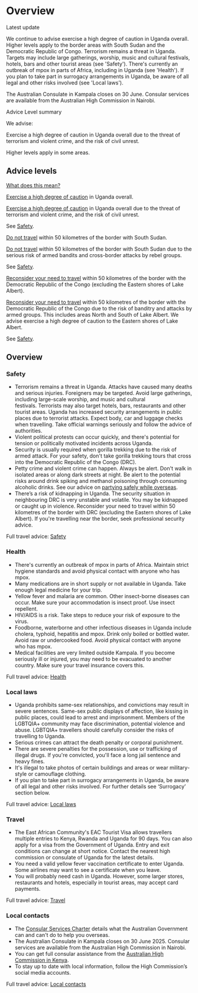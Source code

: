 # Overview

Latest update

We continue to advise exercise a high degree of caution in Uganda overall. Higher levels apply to the border areas with South Sudan and the Democratic Republic of Congo. Terrorism remains a threat in Uganda. Targets may include large gatherings, worship, music and cultural festivals, hotels, bars and other tourist areas (see 'Safety'). There's currently an outbreak of mpox in parts of Africa, including in Uganda (see 'Health'). If you plan to take part in surrogacy arrangements in Uganda, be aware of all legal and other risks involved (see 'Local laws').  
  
The Australian Consulate in Kampala closes on 30 June. Consular services are available from the Australian High Commission in Nairobi.

Advice Level summary

We advise:

Exercise a high degree of caution in Uganda overall due to the threat of terrorism and violent crime, and the risk of civil unrest.

Higher levels apply in some areas.

## Advice levels

[What does this mean?](/before-you-go/travel-advice-explained/)

[Exercise a high degree of caution](https://www.smartraveller.gov.au/consular-services/travel-advice-explained#level2) in Uganda overall.

[Exercise a high degree of caution](https://www.smartraveller.gov.au/consular-services/travel-advice-explained#level2) in Uganda overall due to the threat of terrorism and violent crime, and the risk of civil unrest.

See [Safety](#safety).

[Do not travel](https://www.smartraveller.gov.au/consular-services/travel-advice-explained#level4) within 50 kilometres of the border with South Sudan.

[Do not travel](https://www.smartraveller.gov.au/consular-services/travel-advice-explained#level4) within 50 kilometres of the border with South Sudan due to the serious risk of armed bandits and cross-border attacks by rebel groups.

See [Safety](#safety).

[Reconsider your need to travel](https://www.smartraveller.gov.au/consular-services/travel-advice-explained#level3) within 50 kilometres of the border with the Democratic Republic of the Congo (excluding the Eastern shores of Lake Albert).

[Reconsider your need to travel](https://www.smartraveller.gov.au/consular-services/travel-advice-explained#level3) within 50 kilometres of the border with the Democratic Republic of the Congo due to the risk of banditry and attacks by armed groups. This includes areas North and South of Lake Albert. We advise exercise a high degree of caution to the Eastern shores of Lake Albert. 

See [Safety](#safety).

## Overview

### Safety

* Terrorism remains a threat in Uganda. Attacks have caused many deaths and serious injuries. Foreigners may be targeted. Avoid large gatherings, including large-scale worship, and music and cultural festivals. Terrorists may also target hotels, bars, restaurants and other tourist areas. Uganda has increased security arrangements in public places due to terrorist attacks. Expect body, car and luggage checks when travelling. Take official warnings seriously and follow the advice of authorities.
* Violent political protests can occur quickly, and there's potential for tension or politically motivated incidents across Uganda.
* Security is usually required when gorilla trekking due to the risk of armed attack. For your safety, don't take gorilla trekking tours that cross into the Democratic Republic of the Congo (DRC).
* Petty crime and violent crime can happen. Always be alert. Don't walk in isolated areas or along dark streets at night. Be alert to the potential risks around drink spiking and methanol poisoning through consuming alcoholic drinks. See our advice on [partying safely while overseas](https://www.smartraveller.gov.au/before-you-go/safety/partying#methanol).
* There’s a risk of kidnapping in Uganda. The security situation in neighbouring DRC is very unstable and volatile. You may be kidnapped or caught up in violence. Reconsider your need to travel within 50 kilometres of the border with DRC (excluding the Eastern shores of Lake Albert). If you're travelling near the border, seek professional security advice.

Full travel advice: [Safety](#safety)

### Health

* There's currently an outbreak of mpox in parts of Africa. Maintain strict hygiene standards and avoid physical contact with anyone who has mpox.
* Many medications are in short supply or not available in Uganda. Take enough legal medicine for your trip.
* Yellow fever and malaria are common. Other insect-borne diseases can occur. Make sure your accommodation is insect proof. Use insect repellent.
* HIV/AIDS is a risk. Take steps to reduce your risk of exposure to the virus.
* Foodborne, waterborne and other infectious diseases in Uganda include cholera, typhoid, hepatitis and mpox. Drink only boiled or bottled water. Avoid raw or undercooked food. Avoid physical contact with anyone who has mpox.
* Medical facilities are very limited outside Kampala. If you become seriously ill or injured, you may need to be evacuated to another country. Make sure your travel insurance covers this.

Full travel advice: [Health](#health)

### Local laws

* Uganda prohibits same-sex relationships, and convictions may result in severe sentences. Same-sex public displays of affection, like kissing in public places, could lead to arrest and imprisonment. Members of the LGBTQIA+ community may face discrimination, potential violence and abuse. LGBTQIA+ travellers should carefully consider the risks of travelling to Uganda.
* Serious crimes can attract the death penalty or corporal punishment.
* There are severe penalties for the possession, use or trafficking of illegal drugs. If you're convicted, you'll face a long jail sentence and heavy fines.
* It's illegal to take photos of certain buildings and areas or wear military-style or camouflage clothing.
* If you plan to take part in surrogacy arrangements in Uganda, be aware of all legal and other risks involved. For further details see ‘Surrogacy’ section below.

Full travel advice: [Local laws](#local-laws)

### Travel

* The East African Community's EAC Tourist Visa allows travellers multiple entries to Kenya, Rwanda and Uganda for 90 days. You can also apply for a visa from the Government of Uganda. Entry and exit conditions can change at short notice. Contact the nearest high commission or consulate of Uganda for the latest details.
* You need a valid yellow fever vaccination certificate to enter Uganda. Some airlines may want to see a certificate when you leave.
* You will probably need cash in Uganda. However, some larger stores, restaurants and hotels, especially in tourist areas, may accept card payments.

Full travel advice: [Travel](#travel)

### Local contacts

* The [Consular Services Charter](/consular-services/consular-services-charter "Consular Services Charter") details what the Australian Government can and can't do to help you overseas.
* The Australian Consulate in Kampala closes on 30 June 2025. Consular services are available from the Australian High Commission in Nairobi.
* You can get full consular assistance from the [Australian High Commission in Kenya](http://kenya.highcommission.gov.au/nair/home.html).
* To stay up to date with local information, follow the High Commission’s social media accounts.

Full travel advice: [Local contacts](#local-contacts)